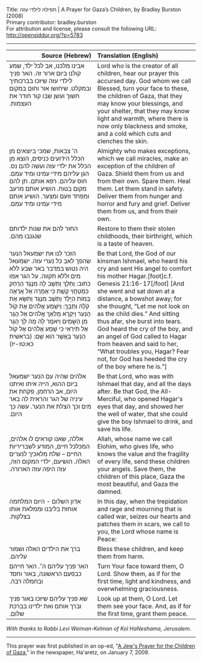 <html>
<head></head>
<body>
Title: תפילה לילדי עזה | A Prayer for Gaza’s Children, by Bradley Burston (2008)<br />
Primary contributor: bradley.burston<br />
For attribution and license, please consult the following URL: <a href="http://opensiddur.org/?p=5783">http://opensiddur.org/?p=5783</a>
<p />
<hr />

<table style="margin-left: auto;margin-right: auto;" class="draggable">
<thead><tr><th id="x" style="text-align: right;">Source (Hebrew)</th><th style="text-align: left;">Translation (English)</th></tr></thead>
<tbody>
<tr>
<td style="vertical-align:top;" width="46%">
<div class="liturgy"><span lang="he">
אבינו מלכנו, אב לכל ילד, 
שמע קולנו ביום ארור זה.‏
האר פניך לילדי עזה 
שיזכו בברכותיך ובמקלט. 
שיחושו אור וחום 
במקום חשוך ועשן 
שבו קור חודר את העצמות.‏
</span></div></td>
 
<td style="vertical-align:top;" width="53%"><div class="english">
Lord who is the creator of all children, 
hear our prayer this accursed day. 
God whom we call Blessed, turn your face to these, the children of Gaza, 
that they may know your blessings, and your shelter, 
that they may know light and warmth, 
where there is now only blackness and smoke, 
and a cold which cuts and clenches the skin. 
</div></td></tr>
	
	
<tr><td style="vertical-align:top;" width="46%"><div class="liturgy"><span lang="he">
ה' צבאות, שמכי ביוצאים מן הכלל הידועים כניסים, 
הוצא מן הכלל את ילדי עזה ועשה להם נס. 
הגן עליהם מידי עמינו ומיד עמם. 
חוס עליהם.  
רפא אותם. 
תן להם מקום בטוח. 
הושיע אותם מרעב ומפחד וזעם ומצער. 
הושיע אותם מידי עמינו 
ומיד עמם.‏
</span></div></td>
 
<td style="vertical-align:top;" width="53%"><div class="english">
Almighty who makes exceptions, which we call miracles, 
make an exception of the children of Gaza. 
Shield them from us and from their own. 
Spare them. 
Heal them. 
Let them stand in safety. 
Deliver them from hunger and horror and fury and grief. 
Deliver them from us, 
and from their own. 
</div></td></tr>


<tr><td style="vertical-align:top;" width="46%"><div class="liturgy"><span lang="he">
החזר להם 
את שנות ילדותם 
שנגנבו מהם.‏
</span></div></td>
 
<td style="vertical-align:top;" width="53%"><div class="english">
Restore to them 
their stolen childhoods, their birthright, 
which is a taste of heaven. 
</div></td></tr>
	
	
<tr><td style="vertical-align:top;" width="46%"><div class="liturgy"><span lang="he">
הזכר לנו את ישמעאל הנער שהפך לאב כל נערי עזה. 
ישמעאל היה נטוש במדבר באר שבע ללא מים וללא תקווה. 
על הגר אמו כתוב:‏ וַתֵּלֶךְ וַתֵּשֶׁב לָהּ מִנֶּגֶד הַרְחֵק כִּמְטַחֲוֵי קֶשֶׁת 
כִּי אָמְרָה אַל אֶרְאֶה בְּמוֹת הַיָּלֶד 
וַתֵּשֶׁב מִנֶּגֶד וַתִּשָּׂא אֶת קֹלָהּ וַתֵּבְךְּ:  
וַיִּשְׁמַע אֱלֹהִים אֶת קוֹל הַנַּעַר 
וַיִּקְרָא מַלְאַךְ אֱלֹהִים אֶל הָגָר מִן הַשָּׁמַיִם 
וַיֹּאמֶר לָהּ מַה לָּךְ הָגָר 
אַל תִּירְאִי כִּי שָׁמַע אֱלֹהִים אֶל קוֹל הַנַּעַר בַּאֲשֶׁר הוּא שָׁם: (בראשית כא:טז-יז)‏
</span></div></td>
 
<td style="vertical-align:top;" width="53%"><div class="english">
Be that Lord, the God of our kinsman Ishmael, 
who heard his cry and sent His angel to comfort his mother Hagar.[foot]c.f. Genesis 21:16-17[/foot]
[And she went and sat down at a distance, a bowshot away; 
for she thought, “Let me not look on as the child dies.” 
And sitting thus afar, she burst into tears. 
God heard the cry of the boy, 
and an angel of God called to Hagar from heaven 
and said to her, “What troubles you, Hagar? 
Fear not, for God has heeded the cry of the boy where he is."]
</div></td></tr>
	
	
<tr><td style="vertical-align:top;" width="46%"><div class="liturgy"><span lang="he">
אלהים שהיה עם הנער ישמעאל ביום ההוא, 
הייה איתו ואיתנו היום, 
אב הרחמן. 
פקחת את עיניה של הגר 
והראית לה באר מים 
וכך הצלת את הנער. 
עשה כך היום.‏
</span></div></td>
 
<td style="vertical-align:top;" width="53%"><div class="english">
Be that Lord, who was with Ishmael that day, 
and all the days after. 
Be that God, the All-Merciful, 
who opened Hagar's eyes that day, 
and showed her the well of water, 
that she could give the boy Ishmael to drink, 
and save his life.
</div></td></tr>


<tr><td style="vertical-align:top;" width="46%"><div class="liturgy"><span lang="he">
אללה, שאנו קוראים לו אלהים, 
המכלכל חיים, 
המודע לשבריריות החיים – 
שלח מלאכיך לנערים האלה. 
הושיעם, ילדי המקום הזה, 
עזה היפה 
עזה הארורה.‏
</span></div></td>
 
<td style="vertical-align:top;" width="53%"><div class="english">
Allah, whose name we call Elohim, 
who gives life, 
who knows the value and the fragility of every life, 
send these children your angels. 
Save them, the children of this place, 
Gaza the most beautiful, 
and Gaza the damned. 
</div></td></tr>


<tr><td style="vertical-align:top;" width="46%"><div class="liturgy"><span lang="he">
אדון השלום - היום המלחמה אוחזת בליבנו וממלאת אותו בצלקות.‏
</span></div></td>
 
<td style="vertical-align:top;" width="53%"><div class="english">
In this day, when the trepidation and rage and mourning that is called war, seizes our hearts and patches them in scars, we call to you, the Lord whose name is Peace: 
</div></td></tr>


<tr><td style="vertical-align:top;" width="46%"><div class="liturgy"><span lang="he">
ברך את הילדים האלה 
ושמור עליהם.‏
</span></div></td>
 
<td style="vertical-align:top;" width="53%"><div class="english">
Bless these children, 
and keep them from harm. 
</div></td></tr>


<tr><td style="vertical-align:top;" width="46%"><div class="liturgy"><span lang="he">
האר פניך עליהם ה׳. 
האר חייהם כבפעם הראשונה, 
באור וחסד 
ובחמלה רבה.‏
</span></div></td>
 
<td style="vertical-align:top;" width="53%"><div class="english">
Turn Your face toward them, O Lord. 
Show them, as if for the first time, 
light and kindness, 
and overwhelming graciousness. 
</div></td></tr>


<tr><td style="vertical-align:top;" width="46%"><div class="liturgy"><span lang="he">
שא פניך עליהם 
שיזכו באור פניך 
וברך אותם ואת ילדינו 
בברכת שלום.‏
</span></div></td>
 
<td style="vertical-align:top;" width="53%"><div class="english">
Look up at them, O Lord. 
Let them see your face. 
And, as if for the first time,
 grant them peace.
</div></td></tr>
</tbody></table>

<em>With thanks to Rabbi Levi Weiman-Kelman of Kol HaNeshama, Jerusalem.</em>

<hr />

This prayer was first published in an op-ed, "<a href="http://www.haaretz.com/news/a-jew-s-prayer-for-the-children-of-gaza-1.267635">A Jew's Prayer for the Children of Gaza</a>," in the newspaper, Ha'aretz, on January 7, 2009.
</body>
</html>